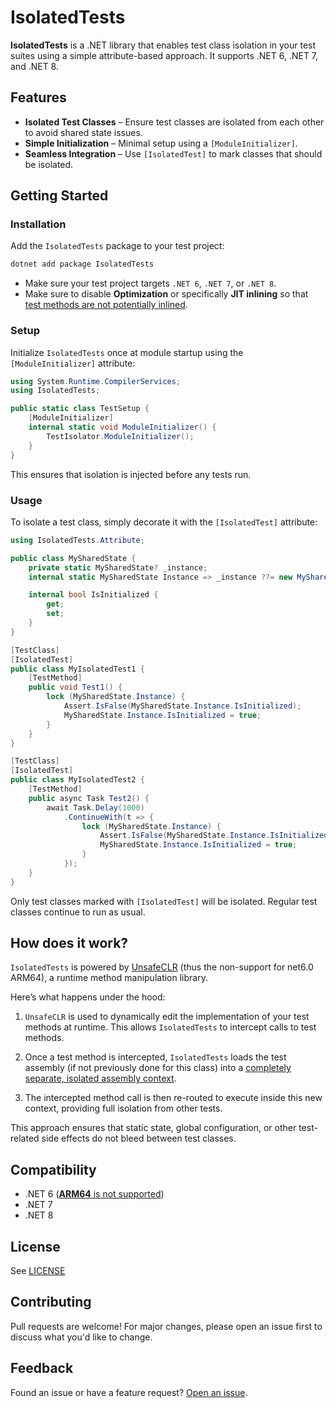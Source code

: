 # IsolatedTests

**IsolatedTests** is a .NET library that enables test class isolation in your test suites using a simple attribute-based approach. It supports .NET 6, .NET 7, and .NET 8.


## Features

- **Isolated Test Classes** – Ensure test classes are isolated from each other to avoid shared state issues.
- **Simple Initialization** – Minimal setup using a `[ModuleInitializer]`.
- **Seamless Integration** – Use `[IsolatedTest]` to mark classes that should be isolated.


## Getting Started

### Installation

Add the `IsolatedTests` package to your test project:

```bash
dotnet add package IsolatedTests
```

- Make sure your test project targets `.NET 6`, `.NET 7`, or `.NET 8`.
- Make sure to disable **Optimization** or specifically **JIT inlining** so that [test methods are not potentially inlined](https://github.com/Hathoute/UnsafeCLR?tab=readme-ov-file#limitations).


###  Setup

Initialize `IsolatedTests` once at module startup using the `[ModuleInitializer]` attribute:

```csharp
using System.Runtime.CompilerServices;
using IsolatedTests;

public static class TestSetup {
    [ModuleInitializer]
    internal static void ModuleInitializer() {
        TestIsolator.ModuleInitializer();
    }
}
```

This ensures that isolation is injected before any tests run.


### Usage

To isolate a test class, simply decorate it with the `[IsolatedTest]` attribute:

```csharp
using IsolatedTests.Attribute;

public class MySharedState {
    private static MySharedState? _instance;
    internal static MySharedState Instance => _instance ??= new MySharedState();

    internal bool IsInitialized {
        get;
        set;
    }
}

[TestClass]
[IsolatedTest]
public class MyIsolatedTest1 {
    [TestMethod]
    public void Test1() {
        lock (MySharedState.Instance) {
            Assert.IsFalse(MySharedState.Instance.IsInitialized);
            MySharedState.Instance.IsInitialized = true;
        }
    }
}

[TestClass]
[IsolatedTest]
public class MyIsolatedTest2 {
    [TestMethod]
    public async Task Test2() {
        await Task.Delay(1000)
            .ContinueWith(t => {
                lock (MySharedState.Instance) {
                    Assert.IsFalse(MySharedState.Instance.IsInitialized);
                    MySharedState.Instance.IsInitialized = true;
                }
            });
    }
}
```

Only test classes marked with `[IsolatedTest]` will be isolated. Regular test classes continue to run as usual.


## How does it work?

`IsolatedTests` is powered by [UnsafeCLR](https://github.com/Hathoute/UnsafeCLR) (thus the non-support for net6.0 ARM64), a runtime method manipulation library.

Here’s what happens under the hood:

1. `UnsafeCLR` is used to dynamically edit the implementation of your test methods at runtime. This allows `IsolatedTests` to intercept calls to test methods.

2. Once a test method is intercepted, `IsolatedTests` loads the test assembly (if not previously done for this class) into a [completely separate, isolated assembly context](https://learn.microsoft.com/en-us/dotnet/core/dependency-loading/understanding-assemblyloadcontext).

3. The intercepted method call is then re-routed to execute inside this new context, providing full isolation from other tests.

This approach ensures that static state, global configuration, or other test-related side effects do not bleed between test classes.


## Compatibility

-  .NET 6 ([**ARM64** is not supported](https://github.com/Hathoute/UnsafeCLR?tab=readme-ov-file#limitations))
-  .NET 7
-  .NET 8


## License

See [LICENSE](LICENSE)


## Contributing

Pull requests are welcome! For major changes, please open an issue first to discuss what you'd like to change.


## Feedback

Found an issue or have a feature request? [Open an issue](https://github.com/Hathoute/IsolatedTests/issues).


